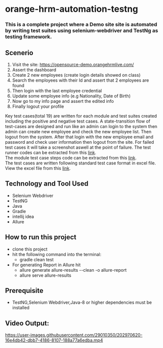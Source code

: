 # orange-hrm-automation-testng
### This is a complete project where a Demo site site is automated by writing test suites using selenium-webdriver and TestNg as testing framework.

## Scenerio
1. Visit the site: https://opensource-demo.orangehrmlive.com/ 
2. Assert the dashboard 
3. Create 2 new employees (create login details showed on class) 
4. Search the employees with their Id and assert that 2 employees are found 
5. Then login with the last employee credential 
6. Update some employee info (e.g Nationality, Date of Birth) 
7. Now go to my info page and assert the edited info 
8. Finally logout your profile 

Key test cases(total 19) are written for each module and test suites created including the positive and negative test cases.
A state-transition flow of test-cases are designed and run like an admin can login to the system then admin can create new employee and check the new 
employee list. Then logout from the system. After that login with the new employee email and password and check user information then logout from the site.
For failed test cases it will take a screenshot aswell at the point of failure.
The test runner codes can be extracted from this [link](https://github.com/tanvirmitul/orange-hrm-automation-testng/tree/main/src/test/java/testrunner).</br>
The module test case steps code can be extracted from this [link](https://github.com/tanvirmitul/orange-hrm-automation-testng/tree/main/src/test/java/pages).</br>
The test cases are written following standard test case format in excel file.
View the excel file from this  [link](https://docs.google.com/spreadsheets/d/188TsQ7-0rViwqfXjv0XTk7FRtamZzay7M-Ma-WZjqSc/edit?usp=sharing).

## Technology and Tool Used
- Selenium Webdriver
- TestNG
- Java
- Gradle
- intellij idea 
- Allure


## How to run this project
- clone this project
- hit the following command into the terminal:
  - gradle clean test
- For generating Report in Allure hit
  - allure generate allure-results --clean -o allure-report
  - allure serve allure-results        
 
## Prerequisite
- TestNG,Selenium Webdriver,Java-8 or higher dependencies must be installed

## Video Output:
https://user-images.githubusercontent.com/29010350/202970620-16e4db42-dbb7-4186-8107-188a77a6edba.mp4
